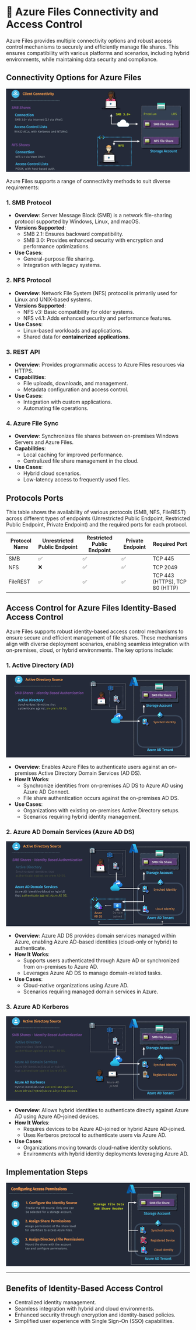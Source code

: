# 🔞 Azure Files Connectivity and Access Control

Azure Files provides multiple connectivity options and robust access control mechanisms to securely and efficiently manage file shares. This ensures compatibility with various platforms and scenarios, including hybrid environments, while maintaining data security and compliance.

## Connectivity Options for Azure Files

![Azure Files Client Connectivity](images/az-files-client-conn.png)

Azure Files supports a range of connectivity methods to suit diverse requirements:

### 1. **SMB Protocol**

- **Overview**: Server Message Block (SMB) is a network file-sharing protocol supported by Windows, Linux, and macOS.
- **Versions Supported**:
  - SMB 2.1: Ensures backward compatibility.
  - SMB 3.0: Provides enhanced security with encryption and performance optimizations.
- **Use Cases**:
  - General-purpose file sharing.
  - Integration with legacy systems.

### 2. **NFS Protocol**

- **Overview**: Network File System (NFS) protocol is primarily used for Linux and UNIX-based systems.
- **Versions Supported**:
  - NFS v3: Basic compatibility for older systems.
  - NFS v4.1: Adds enhanced security and performance features.
- **Use Cases**:
  - Linux-based workloads and applications.
  - Shared data for **containerized applications.**

### 3. **REST API**

- **Overview**: Provides programmatic access to Azure Files resources via HTTPS.
- **Capabilities**:
  - File uploads, downloads, and management.
  - Metadata configuration and access control.
- **Use Cases**:
  - Integration with custom applications.
  - Automating file operations.

### 4. **Azure File Sync**

- **Overview**: Synchronizes file shares between on-premises Windows Servers and Azure Files.
- **Capabilities**:
  - Local caching for improved performance.
  - Centralized file share management in the cloud.
- **Use Cases**:
  - Hybrid cloud scenarios.
  - Low-latency access to frequently used files.

## Protocols Ports

This table shows the availability of various protocols (SMB, NFS, FileREST) across different types of endpoints (Unrestricted Public Endpoint, Restricted Public Endpoint, Private Endpoint) and the required ports for each protocol.

| Protocol Name | Unrestricted Public Endpoint | Restricted Public Endpoint | Private Endpoint | Required Port                  |
| ------------- | ---------------------------- | -------------------------- | ---------------- | ------------------------------ |
| SMB           | ✅                           | ✅                         | ✅               | TCP 445                        |
| NFS           | ❌                           | ✅                         | ✅               | TCP 2049                       |
| FileREST      | ✅                           | ✅                         | ✅               | TCP 443 (HTTPS), TCP 80 (HTTP) |

## Access Control for Azure Files Identity-Based Access Control

Azure Files supports robust identity-based access control mechanisms to ensure secure and efficient management of file shares. These mechanisms align with diverse deployment scenarios, enabling seamless integration with on-premises, cloud, or hybrid environments. The key options include:

### 1. **Active Directory (AD)**

![alt text](images/az-files-acl-1.png)

- **Overview**: Enables Azure Files to authenticate users against an on-premises Active Directory Domain Services (AD DS).
- **How It Works**:
  - Synchronize identities from on-premises AD DS to Azure AD using Azure AD Connect.
  - File share authentication occurs against the on-premises AD DS.
- **Use Cases**:
  - Organizations with existing on-premises Active Directory setups.
  - Scenarios requiring hybrid identity management.

### 2. **Azure AD Domain Services (Azure AD DS)**

![alt text](images/az-files-acl-2.png)

- **Overview**: Azure AD DS provides domain services managed within Azure, enabling Azure AD-based identities (cloud-only or hybrid) to authenticate.
- **How It Works**:
  - Supports users authenticated through Azure AD or synchronized from on-premises to Azure AD.
  - Leverages Azure AD DS to manage domain-related tasks.
- **Use Cases**:
  - Cloud-native organizations using Azure AD.
  - Scenarios requiring managed domain services in Azure.

### 3. **Azure AD Kerberos**

![alt text](images/az-files-acl-3.png)

- **Overview**: Allows hybrid identities to authenticate directly against Azure AD using Azure AD-joined devices.
- **How It Works**:
  - Requires devices to be Azure AD-joined or hybrid Azure AD-joined.
  - Uses Kerberos protocol to authenticate users via Azure AD.
- **Use Cases**:
  - Organizations moving towards cloud-native identity solutions.
  - Environments with hybrid identity deployments leveraging Azure AD.

## Implementation Steps

![azure-files-connectivity-steps](images/azure-files-connectivity-steps.png)

---

## Benefits of Identity-Based Access Control

- Centralized identity management.
- Seamless integration with hybrid and cloud environments.
- Enhanced security through encryption and identity-based policies.
- Simplified user experience with Single Sign-On (SSO) capabilities.

